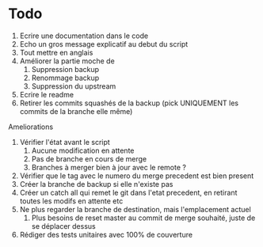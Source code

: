 # Todo

1. Ecrire une documentation dans le code
2. Echo un gros message explicatif au debut du script
3. Tout mettre en anglais
4. Améliorer la partie moche de
   1. Suppression backup
   2. Renommage backup
   3. Suppression du upstream
5. Ecrire le readme
6. Retirer les commits squashés de la backup (pick UNIQUEMENT les commits de la branche elle même)

Ameliorations

1. Vérifier l'état avant le script
   1. Aucune modification en attente
   2. Pas de branche en cours de merge
   3. Branches à merger bien à jour avec le remote ?
2. Vérifier que le tag avec le numero du merge precedent est bien present
3. Créer la branche de backup si elle n'existe pas
4. Créer un catch all qui remet le git dans l'etat precedent, en retirant toutes les modifs en attente etc
5. Ne plus regarder la branche de destination, mais l'emplacement actuel
   1. Plus besoins de reset master au commit de merge souhaité, juste de se déplacer dessus
6. Rédiger des tests unitaires avec 100% de couverture
